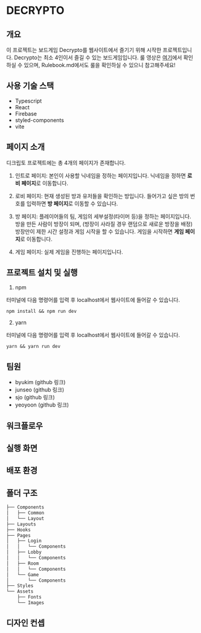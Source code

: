 # DECRYPTO

## 개요
이 프로젝트는 보드게임 Decrypto를 웹사이트에서 즐기기 위해 시작한 프로젝트입니다. Decrypto는 최소 4인이서 즐길 수 있는 보드게임입니다. 룰 영상은 [여기](https://www.youtube.com/watch?v=AXc-z5Sp1Hc)에서 확인하실 수 있으며, Rulebook.md에서도 룰을 확인하실 수 있으니 참고해주세요!

## 사용 기술 스택
* Typescript
* React
* Firebase
* styled-components
* vite

## 페이지 소개
디크립토 프로젝트에는 총 4개의 페이지가 존재합니다.

1. 인트로 페이지: 본인이 사용할 닉네임을 정하는 페이지입니다. 닉네임을 정하면 **로비 페이지**로 이동합니다.

2. 로비 페이지: 현재 생성된 방과 유저들을 확인하는 방입니다. 들어가고 싶은 방의 번호를 입력하면 **방 페이지**로 이동할 수 있습니다.

3. 방 페이지: 플레이어들의 팀, 게임의 세부설정(타이머 등)을 정하는 페이지입니다. 방을 만든 사람이 방장이 되며, (방장이 사라질 경우 랜덤으로 새로운 방장을 배정) 방장만이 제한 시간 설정과 게임 시작을 할 수 있습니다. 게임을 시작하면 **게임 페이지**로 이동합니다.

4. 게임 페이지: 실제 게임을 진행하는 페이지입니다.

## 프로젝트 설치 및 실행
1. npm

터미널에 다음 명령어를 입력 후 localhost에서 웹사이트에 들어갈 수 있습니다.
```shell
npm install && npm run dev
```

2. yarn

터미널에 다음 명령어를 입력 후 localhost에서 웹사이트에 들어갈 수 있습니다.
```shell
yarn && yarn run dev
```

## 팀원
* byukim (github 링크)
* junseo (github 링크)
* sjo (github 링크)
* yeoyoon (github 링크)

## 워크플로우

## 실행 화면

## 배포 환경

## 폴더 구조
```bash
├── Components 
│   ├── Common
│   └── Layout
├── Layouts
├── Hooks
├── Pages
│   ├── Login
│   │   └── Components
│   ├── Lobby
│   │   └── Components
│   ├── Room
│   │   └── Components
│   └── Game
│       └── Components
├── Styles
└── Assets
    ├── Fonts
    └── Images
``` 
## 디자인 컨셉

## 